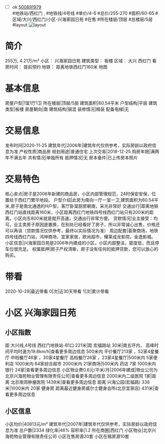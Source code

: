 - [ ] ok [500891979](https://bj.5i5j.com/ershoufang/500891979.html)  
 #地铁站/西红门 ,  #地铁线/4号线
#单价/4-6 #总价/255-270 #面积/60-65   #区域/大兴/西红门/小区-兴海家园日苑 #在售 #所在楼层/顶层 #总楼层/5层 #layout 
![layout](http://image2a.5i5j.com/scm/HOUSE_CUSTOMER/cee6e3c92a6f444cb5a2eb2b72294af0.jpg_P5.jpg) 
# 简介 
 255万,  4.21万/m² 
小区： 兴海家园日苑
建筑类型： 板楼
区域： 大兴 西红门
看房时间： 提前预约
地铁： 距离地铁西红门160米 地图
# 基本信息 
 房屋户型|1室1厅1卫
所在楼层|顶层/5层
建筑面积|60.54平米
户型结构|平层
建筑类型|板楼
房屋朝向|南
建筑结构|钢混
装修情况|精装
配备电梯|无
# 交易信息 
 发布时间|2020-11-25
建筑年代|2006年|建筑年代仅供参考，实际房龄以政府信息为准
产权性质|商品房
规划用途|普通住宅
上次交易|2018-12-25
购房年限|满两年不满五年
共有情况|单独所有
抵押情况|无
房本备件|已上传房本照片
# 交易特色 
 核心卖点|房子是2006年新建的商品房，小区内部管理规范，24时保安安保，位置处于西红门繁华地段。
户型介绍|此房为南向一厅一室一卫,建筑面积为60.54平米,房子是南北通透的H户型，客厅卧室厨房朝南，采光非常好
交通出行|距离地铁西红门站直线距离160米，小区距离西红门地铁四号线西红门站只有200米的距离。小区向东800米就是就开高速，交通出行非常方便。
贷款情况|业主接受：均可。业主卖房子原因是置换，在别处已经看好了房子，所以非常诚心出售，价格还可以再谈（贷款情况仅供参考，最终以实际情况为准）
周边配套|荟聚商场，地铁四号线西红门站，鸿坤商场，宜家家居，欧尚超市，耀莱成龙影院，金逸影城。
小区信息|兴海家园日苑是2006年内建成的小区，小区内部整洁，密度低，而且停车位很充足。
权属抵押|房子产权清晰，房子没有任何的抵押贷款，您可以放心的购买。
# 带看 
 2020-10-29|最近带看	 0|次|近30天带看	 1|次|累计带看
# 小区 兴海家园日苑
## 小区指数 
 距 大兴线,4号线 西红门地铁站-B1口 221米|距 宏福路站 30米|南五环内， 高峰时间平均时速为19.8km/h|查看更多周边信息
500米内 平价餐厅213家 ，52家4星餐厅
中档餐厅46家 ，30家4星餐厅
高档餐厅26家 ，23家4星餐厅|500米内 5家便利店
1000米内 64家综合超市
2000米内 21家商场|500米内 药店 7家
1000米内 银行 24家|查看更多周边信息
小区物业费0.6元/平米/月|2006年建成|物业公司为北京兴海苑物业管理有限责任公司|查看更多周边信息
2000米内二级医院 1家|距离 北京南郊肿瘤医院  1439米|查看更多周边信息
距离 兴海公园(宏福路) 338米|1000米内 20家 健身房
距离最近健身房威尔士健身会所(北京宜家店) 431米|查看更多周边信息
## 小区信息 
 小区均价|40813元/m²
建筑年代|2007年|建筑年代仅供参考，实际房龄以政府信息为准
总户数|2334
绿化率|46%
容积率|1.2
所在商圈|西红门
小区物业|北京兴海苑物业管理有限责任公司
小区在售房源20套
小区在租房源10套
